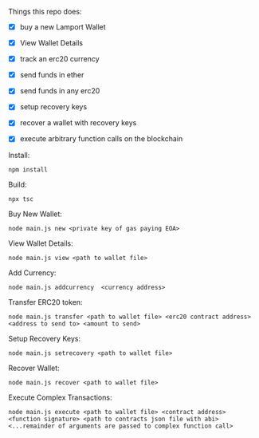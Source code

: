 Things this repo does: 
- [x] buy a new Lamport Wallet
- [x] View Wallet Details
- [x] track an erc20 currency
- [x] send funds in ether
- [x] send funds in any erc20
- [x] setup recovery keys
- [x] recover a wallet with recovery keys
- [x] execute arbitrary function calls on the blockchain


Install: 

    npm install
    
Build: 

    npx tsc

Buy New Wallet:
    
    node main.js new <private key of gas paying EOA>

View Wallet Details:

    node main.js view <path to wallet file>

Add Currency: 

    node main.js addcurrency  <currency address>

Transfer ERC20 token:

    node main.js transfer <path to wallet file> <erc20 contract address> <address to send to> <amount to send>

Setup Recovery Keys:

    node main.js setrecovery <path to wallet file>

Recover Wallet:

    node main.js recover <path to wallet file>

Execute Complex Transactions:

    node main.js execute <path to wallet file> <contract address> <function signature> <path to contracts json file with abi> <...remainder of arguments are passed to complex function call>